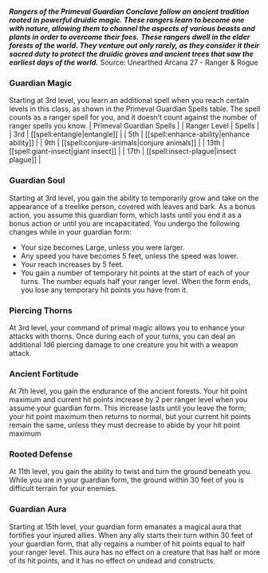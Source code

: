 ***Rangers of the Primeval Guardian Conclave follow an ancient tradition rooted in powerful druidic magic. These rangers learn to become one with nature, allowing them to channel the aspects of various beasts and plants in order to overcome their foes.***
***These rangers dwell in the elder forests of the world. They venture out only rarely, as they consider it their sacred duty to protect the druidic groves and ancient trees that saw the earliest days of the world.***
Source: Unearthed Arcana 27 - Ranger & Rogue
### Guardian Magic
Starting at 3rd level, you learn an additional spell when you reach certain levels in this class, as shown in the Primeval Guardian Spells table. The spell counts as a ranger spell for you, and it doesn’t count against the number of ranger spells you know.
| Primeval Guardian Spells |
| Ranger Level | Spells |
| 3rd | [[spell:entangle|entangle]] |
| 5th | [[spell:enhance-ability|enhance ability]] |
| 9th | [[spell:conjure-animals|conjure animals]] |
| 13th | [[spell:giant-insect|giant insect]] |
| 17th | [[spell:insect-plague|insect plague]] |
### Guardian Soul
Starting at 3rd level, you gain the ability to temporarily grow and take on the appearance of a treelike person, covered with leaves and bark. As a bonus action, you assume this guardian form, which lasts until you end it as a bonus action or until you are incapacitated.
You undergo the following changes while in your guardian form:
* Your size becomes Large, unless you were larger.
* Any speed you have becomes 5 feet, unless the speed was lower.
* Your reach increases by 5 feet.
* You gain a number of temporary hit points at the start of each of your turns. The number equals half your ranger level. When the form ends, you lose any temporary hit points you have from it.
### Piercing Thorns
At 3rd level, your command of primal magic allows you to enhance your attacks with thorns. Once during each of your turns, you can deal an additional 1d6 piercing damage to one creature you hit with a weapon attack.
### Ancient Fortitude
At 7th level, you gain the endurance of the ancient forests. Your hit point maximum and current hit points increase by 2 per ranger level when you assume your guardian form. This increase lasts until you leave the form; your hit point maximum then returns to normal, but your current hit points remain the same, unless they must decrease to abide by your hit point maximum
### Rooted Defense
At 11th level, you gain the ability to twist and turn the ground beneath you. While you are in your guardian form, the ground within 30 feet of you is difficult terrain for your enemies.
### Guardian Aura
Starting at 15th level, your guardian form emanates a magical aura that fortifies your injured allies. When any ally starts their turn within 30 feet of your guardian form, that ally regains a number of hit points equal to half your ranger level. This aura has no effect on a creature that has half or more of its hit points, and it has no effect on undead and constructs.